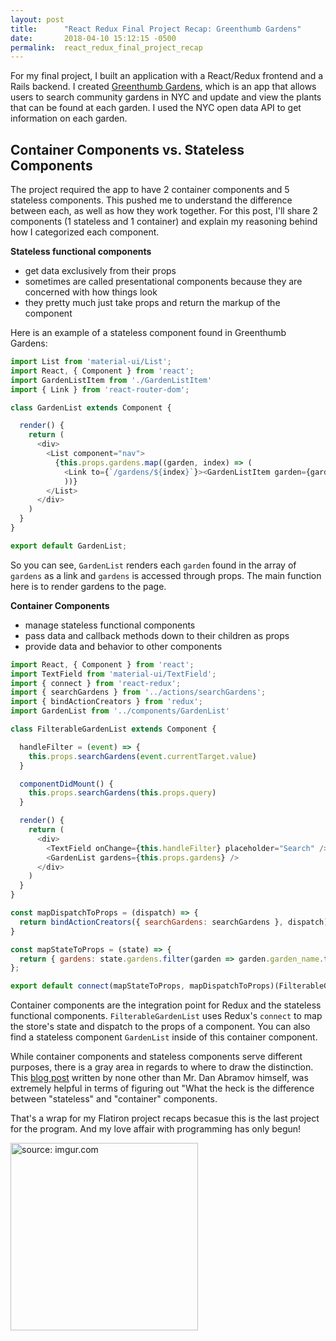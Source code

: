 ```yaml
---
layout: post
title:      "React Redux Final Project Recap: Greenthumb Gardens"
date:       2018-04-10 15:12:15 -0500
permalink:  react_redux_final_project_recap
---
```


For my final project, I built an application with a React/Redux frontend and a Rails backend. I created [Greenthumb Gardens](https://github.com/hcarnes/greenthumb), which is an app that allows users to search community gardens in NYC and update and view the plants that can be found at each garden. I used the NYC open data API to get information on each garden.

## Container Components vs. Stateless Components

The project required the app to have 2 container components and 5 stateless components. This pushed me to understand the difference between each, as well as how they work together. For this post, I'll share 2 components (1 stateless and 1 container) and explain my reasoning behind how I categorized each component.

**Stateless functional components**

* get data exclusively from their props
* sometimes are called presentational components because they are concerned with how things look
* they pretty much just take props and return the markup of the component

Here is an example of a stateless component found in Greenthumb Gardens:

```javascript
import List from 'material-ui/List';
import React, { Component } from 'react';
import GardenListItem from './GardenListItem'
import { Link } from 'react-router-dom';

class GardenList extends Component {

  render() {
    return (
      <div>
        <List component="nav">
          {this.props.gardens.map((garden, index) => (
            <Link to={`/gardens/${index}`}><GardenListItem garden={garden} /></Link>
            ))}
        </List>
      </div>
    )
  }
}

export default GardenList;
```
So you can see, `GardenList` renders each `garden` found in the array of `gardens` as a link and `gardens` is accessed through props. The main function here is to render gardens to the page.

**Container Components**

* manage stateless functional components
* pass data and callback methods down to their children as props
* provide data and behavior to other components

```javascript
import React, { Component } from 'react';
import TextField from 'material-ui/TextField';
import { connect } from 'react-redux';
import { searchGardens } from '../actions/searchGardens';
import { bindActionCreators } from 'redux';
import GardenList from '../components/GardenList'

class FilterableGardenList extends Component {

  handleFilter = (event) => {
    this.props.searchGardens(event.currentTarget.value)
  }

  componentDidMount() {
    this.props.searchGardens(this.props.query)
  }

  render() {
    return (
      <div>
        <TextField onChange={this.handleFilter} placeholder="Search" />
        <GardenList gardens={this.props.gardens} />
      </div>
    )
  }
}

const mapDispatchToProps = (dispatch) => {
  return bindActionCreators({ searchGardens: searchGardens }, dispatch)
}

const mapStateToProps = (state) => {
  return { gardens: state.gardens.filter(garden => garden.garden_name.toLowerCase().includes(state.query)) };
};

export default connect(mapStateToProps, mapDispatchToProps)(FilterableGardenList)
```
Container components are the integration point for Redux and the stateless functional components. `FilterableGardenList` uses Redux's `connect` to map the store's state and dispatch to the props of a component. You can also find a stateless component `GardenList` inside of this container component.

While container components and stateless components serve different purposes, there is a gray area in regards to where to draw the distinction. This [blog post](https://medium.com/@dan_abramov/smart-and-dumb-components-7ca2f9a7c7d0) written by none other than Mr. Dan Abramov himself, was extremely helpful in terms of figuring out "What the heck is the difference between "stateless" and "container" components.

That's a wrap for my Flatiron project recaps becasue this is the last project for the program. And my love affair with programming has only begun!

<img src="https://i.imgur.com/yxWLcMz.gif" title="source: imgur.com" height="300" width="300" class="img-responsive">


